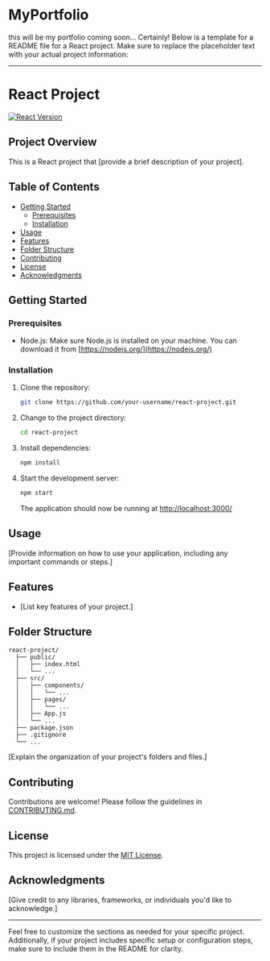 # MyPortfolio
this will be my portfolio coming soon...
Certainly! Below is a template for a README file for a React project. Make sure to replace the placeholder text with your actual project information:

---

# React Project

[![React Version](https://img.shields.io/badge/React-v17.0.2-blue.svg)](https://reactjs.org/)

## Project Overview

This is a React project that [provide a brief description of your project].

## Table of Contents

- [Getting Started](#getting-started)
  - [Prerequisites](#prerequisites)
  - [Installation](#installation)
- [Usage](#usage)
- [Features](#features)
- [Folder Structure](#folder-structure)
- [Contributing](#contributing)
- [License](#license)
- [Acknowledgments](#acknowledgments)

## Getting Started

### Prerequisites

- Node.js: Make sure Node.js is installed on your machine. You can download it from [https://nodejs.org/](https://nodejs.org/)

### Installation

1. Clone the repository:

   ```bash
   git clone https://github.com/your-username/react-project.git
   ```

2. Change to the project directory:

   ```bash
   cd react-project
   ```

3. Install dependencies:

   ```bash
   npm install
   ```

4. Start the development server:

   ```bash
   npm start
   ```

   The application should now be running at [http://localhost:3000/](http://localhost:3000/)

## Usage

[Provide information on how to use your application, including any important commands or steps.]

## Features

- [List key features of your project.]

## Folder Structure

```
react-project/
  ├── public/
  │   ├── index.html
  │   └── ...
  ├── src/
  │   ├── components/
  │   │   └── ...
  │   ├── pages/
  │   │   └── ...
  │   ├── App.js
  │   └── ...
  ├── package.json
  ├── .gitignore
  └── ...
```

[Explain the organization of your project's folders and files.]

## Contributing

Contributions are welcome! Please follow the guidelines in [CONTRIBUTING.md](CONTRIBUTING.md).

## License

This project is licensed under the [MIT License](LICENSE).

## Acknowledgments

[Give credit to any libraries, frameworks, or individuals you'd like to acknowledge.]

---

Feel free to customize the sections as needed for your specific project. Additionally, if your project includes specific setup or configuration steps, make sure to include them in the README for clarity.
